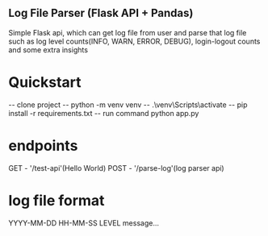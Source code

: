 ## Log File Parser (Flask API + Pandas)

Simple Flask api, which can get log file from user and parse that log file such as log level counts(INFO, WARN, ERROR, DEBUG), login-logout counts and some extra insights


# Quickstart

-- clone project
-- python -m venv venv
-- .\venv\Scripts\activate
-- pip install -r requirements.txt
-- run command 
    python app.py

# endpoints

GET - '/test-api'(Hello World)
POST - '/parse-log'(log parser api)

# log file format

YYYY-MM-DD HH-MM-SS LEVEL message...